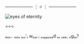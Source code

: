 ───────── ⋮ ⌗ ⋮ ─────────

 ![eyes of eternity](https://github.com/user-attachments/assets/502aff7f-234d-4f07-b1d6-ec7201afdebd) 

 ⟡⟡⟡

 ₜₕᵢₛ.. ₜₕᵢₛ ᵢₛₙ'ₜ wₕₐₜ ᵢ ₛᵤₚₚₒₛₑd ₜₒ ₛₑₑ, ᵣᵢgₕₜ?
